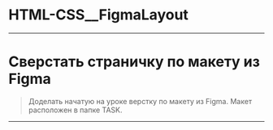 # HTML-CSS__FigmaLayout
____
# Сверстать страничку по макету из Figma

> Доделать начатую на уроке верстку по макету из Figma. Макет расположен в папке TASK.
____